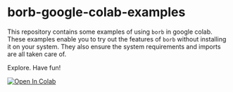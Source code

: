 # borb-google-colab-examples

This repository contains some examples of using `borb` in google colab.
These examples enable you to try out the features of `borb` without installing it on your system.
They also ensure the system requirements and imports are all taken care of.

Explore. Have fun!

[![Open In Colab](https://colab.research.google.com/assets/colab-badge.svg)](https://colab.research.google.com/github/jorisschellekens/borb-google-colab-examples/blob/main/using_borb_to_create_a_hello_world_pdf.ipynb)
